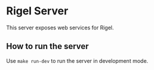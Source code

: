 # Rigel Server

This server exposes web services for Rigel. 

## How to run the server

Use `make run-dev` to run the server in development mode.

